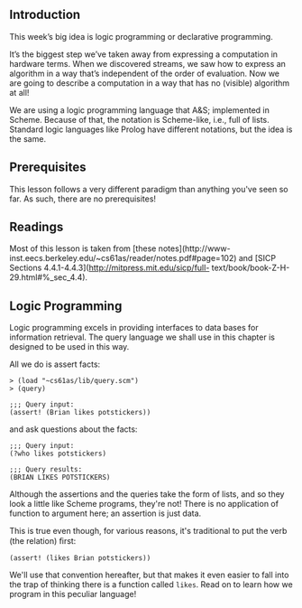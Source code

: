 ## Introduction

This week’s big idea is logic programming or declarative programming.

It’s the biggest step we’ve taken away from expressing a computation in
hardware terms. When we discovered streams, we saw how to express an algorithm
in a way that’s independent of the order of evaluation. Now we are going to
describe a computation in a way that has no (visible) algorithm at all!

We are using a logic programming language that A&S; implemented in Scheme.
Because of that, the notation is Scheme-like, i.e., full of lists. Standard
logic languages like Prolog have different notations, but the idea is the
same.

## Prerequisites

This lesson follows a very different paradigm than anything you've seen so
far. As such, there are no prerequisites!

## Readings

Most of this lesson is taken from [these notes](http://www-
inst.eecs.berkeley.edu/~cs61as/reader/notes.pdf#page=102) and [SICP Sections
4.4.1-4.4.3](http://mitpress.mit.edu/sicp/full-
text/book/book-Z-H-29.html#%_sec_4.4).

## Logic Programming

  
Logic programming excels in providing interfaces to data bases for information
retrieval. The query language we shall use in this chapter is designed to be
used in this way.

All we do is assert facts:

    
    > (load "~cs61as/lib/query.scm")
    > (query)
    
    ;;; Query input:
    (assert! (Brian likes potstickers))
    

and ask questions about the facts:

    
    ;;; Query input:
    (?who likes potstickers)
    
    ;;; Query results:
    (BRIAN LIKES POTSTICKERS)
    

Although the assertions and the queries take the form of lists, and so they
look a little like Scheme programs, they're not! There is no application of
function to argument here; an assertion is just data.

This is true even though, for various reasons, it's traditional to put the
verb (the relation) ﬁrst:

    
    (assert! (likes Brian potstickers))
    

We'll use that convention hereafter, but that makes it even easier to fall
into the trap of thinking there is a function called `likes`. Read on to learn
how we program in this peculiar language!

